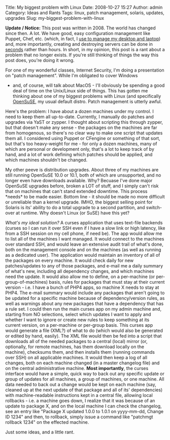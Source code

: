 Title: My biggest problem with Linux
Date: 2008-10-27 15:27
Author: admin
Category: Ideas and Rants
Tags: linux, patch management, solaris, updates, upgrades
Slug: my-biggest-problem-with-linux

__Update / Notice:__ This post was written in 2008. The world has
changed since then. A lot. We have good, easy configuration management
like Puppet, Chef, etc. (which, in fact, I
[use to manage my desktop and laptop](https://github.com/jantman/workstation-bootstrap))
and, more importantly, creating and destroying servers can be done in
[seconds](http://aws.amazon.com/cloudformation/) rather than hours.
In short, in my opinion, this post is a rant about a problem that no longer
exists. If you're still thinking of things the way this post does, you're
doing it wrong.

For one of my wonderful classes, Internet Security, I'm doing a
presentation on "patch management". While I'm obligated to cover Windows
- and, of course, will talk about MacOS - I'll obviously be spending a
good deal of time on the Unix/Linux side of things. This has gotten me
thinking about one of my biggest problems with Linux (and specifically
[OpenSuSE](http://www.opensuse.org), my usual default distro. Patch
management is utterly awful.

Here's the problem: I have about a dozen machines under my control. I
need to keep them all up-to-date. Currently, I manually do patches and
upgrades via YaST or zypper. I thought about scripting this through
zypper, but that doesn't make any sense - the packages on the machines
are far from homogenous, so there's no clear way to make one script that
updates them all. I considered using Puppet or CFengine or something of
that sort, but that's too heavy-weight for me - for only a dozen
machines, many of which are personal or development only, that's a lot
to keep track of by hand, and a lot of work defining which patches
should be applied, and which machines shouldn't be changed.

My other peeve is distribution upgrades. About three of my machines are
still running OpenSuSE 10.0 or 10.1, both of which are unsupported, and
no longer even have downloads available. Why? Becuase I've done major
OpenSuSE upgrades before, broken a LOT of stuff, and I simply can't risk
that on machines that can't stand extended downtime. This process
\*needs\* to be made easier. Bottom line - it should be made no more
difficult or unreliable than a kernel upgrade. IMHO, the biggest selling
point for Solaris is its' ability to do a total upgrade to a second
partition, and switch-over at runtime. Why doesn't Linux (or SuSE) have
this yet?

*What's my ideal solution?* A curses application that uses text-file
backends (curses so I can run it over SSH even if I have a slow link or
high latency, like from a SSH session on my cell phone, if need be). The
app would allow me to list all of the machines I want managed. It would
connect to the machines over standard SSH, and would leave an extensive
audit trail of what's done, both on the management console and on the
machines (as well as running as a dedicated user). The application would
maintain an inventory of all of the packages on every machine. It would
check daily for new patches/updates to any of those packages, and e-mail
me a daily summary of what's new, including all dependency changes, and
which machines need the update. It would also allow me to define, on a
per-machine (or per-group-of-machines) basis, rules for packages that
must stay at their current version - i.e. I have a bunch of PHP4 apps,
so machine X needs to stay at PHP4. The e-mail summary would include any
packages that aren't going to be updated for a specific machine because
of dependency/version rules, as well as warnings about any new packages
that have a dependency that has a rule set. I could then run the main
curses app on my admin machine and, starting from NO selections, select
which updates I want to apply and whether I want to ignore or create new
rules to keep something at its current version, on a per-machine or
per-group basis. This curses app would generate a file (XML?) of what to
do (which would also be generated or edited by hand, easily). The XML
file would then be fed into a script that downloads all of the needed
packages to a central (local) mirror (or, optionally, for remote
machines, has them download locally on the machine), checksums them, and
then installs them (running commands over SSH) on all applicable
machines. It would then keep a log of all changes, both on each machine
changed (in a master changelog file) and on the central administrative
machine. **Most importantly**, the curses interface would have a simple,
quick way to back out any specific update or group of updates for all
machines, a group of machines, or one machine. All data needed to back
out a change would be kept on each machine (say, cleaned up at the next
update of that package and all of its' dependencies) with
machine-readable instructions kept in a central file, allowing local
rollbacks - i.e. a machine goes down, I realize that it was because of
an update to package X, and on the local machine I can check the
changelog, see an entry like "Package X updated 1.0.0 to 1.0.1 on
yyyy-mm-dd, Change ID 1234" and then, to rollback, simply issue a
command like "patchmgt rollback 1234" on the effected machine.

Just some ideas, and a little rant.
